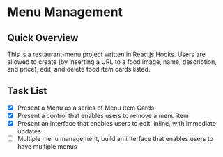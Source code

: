 # Menu Management

## Quick Overview
This is a restaurant-menu project written in Reactjs Hooks. Users are allowed to create (by inserting a URL to a food image, name, description, and price), edit, and delete food item cards listed.


## Task List
- [x] Present a Menu as a series of Menu Item Cards
- [x] Present a control that enables users to remove a menu item
- [x] Present an interface that enables users to edit, inline, with immediate updates
- [ ] Multiple menu management, build an interface that enables users to have multiple menus
